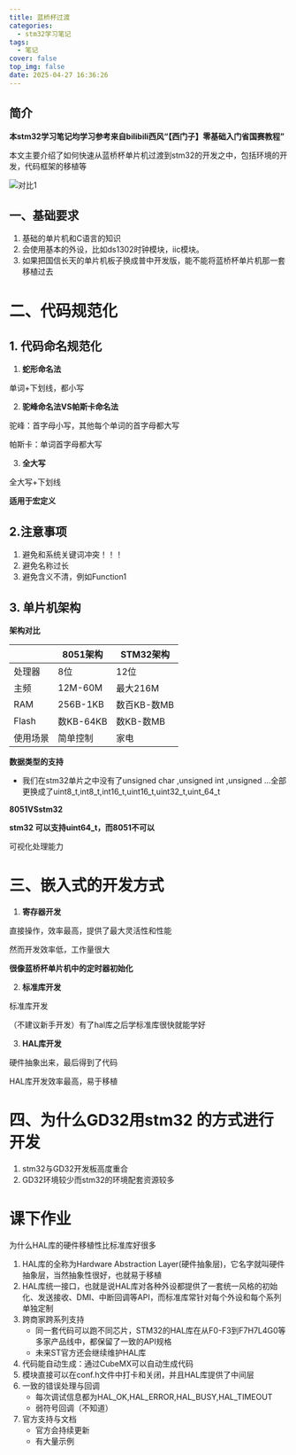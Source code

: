```yaml
---
title: 蓝桥杯过渡
categories:
  - stm32学习笔记
tags:
  - 笔记
cover: false
top_img: false
date: 2025-04-27 16:36:26
---
```

## 简介

**本stm32学习笔记均学习参考来自bilibili西风“【西门子】零基础入门省国赛教程”**

本文主要介绍了如何快速从蓝桥杯单片机过渡到stm32的开发之中，包括环境的开发，代码框架的移植等

<img src="666.jpg" alt="对比1">

## 一、基础要求

1. 基础的单片机和C语言的知识
2. 会使用基本的外设，比如ds1302时钟模块，iic模块。
3. 如果把国信长天的单片机板子换成普中开发版，能不能将蓝桥杯单片机那一套移植过去

# 二、代码规范化

## 1. 代码命名规范化

1. **蛇形命名法**

单词+下划线，都小写

2. **驼峰命名法VS帕斯卡命名法**

驼峰：首字母小写，其他每个单词的首字母都大写

帕斯卡：单词首字母都大写

3. **全大写**

全大写+下划线

**适用于宏定义**

## 2.注意事项

1. 避免和系统关键词冲突！！！
2. 避免名称过长
3. 避免含义不清，例如Function1

## 3. 单片机架构

**架构对比**

|          | 8051架构  | STM32架构   |
| -------- | --------- | ----------- |
| 处理器   | 8位       | 12位        |
| 主频     | 12M-60M   | 最大216M    |
| RAM      | 256B-1KB  | 数百KB-数MB |
| Flash    | 数KB-64KB | 数KB-数MB   |
| 使用场景 | 简单控制  | 家电        |

**数据类型的支持**

- 我们在stm32单片之中没有了unsigned char ,unsigned int ,unsigned …全部更换成了uint8_t,int8_t,int16_t,uint16_t,uint32_t,uint_64_t

**8051VSstm32**

**stm32 可以支持uint64_t，而8051不可以**

可视化处理能力

# 三、嵌入式的开发方式

1. **寄存器开发**

直接操作，效率最高，提供了最大灵活性和性能

然而开发效率低，工作量很大

**很像蓝桥杯单片机中的定时器初始化**

2. **标准库开发**

标准库开发

（不建议新手开发）有了hal库之后学标准库很快就能学好

3. **HAL库开发**

硬件抽象出来，最后得到了代码

HAL库开发效率最高，易于移植

# 四、为什么GD32用stm32 的方式进行开发

1. stm32与GD32开发板高度重合
2. GD32环境较少而stm32的环境配套资源较多

# 课下作业

为什么HAL库的硬件移植性比标准库好很多

1. HAL库的全称为Hardware Abstraction Layer(硬件抽象层)，它名字就叫硬件抽象层，当然抽象性很好，也就易于移植
2. HAL库统一接口，也就是说HAL库对各种外设都提供了一套统一风格的初始化、发送接收、DMI、中断回调等API，而标准库常针对每个外设和每个系列单独定制
3. 跨商家跨系列支持
	- 同一套代码可以跑不同芯片，STM32的HAL库在从F0-F3到F7H7L4G0等多家产品线中，都保留了一致的API规格
	- 未来ST官方还会继续维护HAL库
4. 代码能自动生成：通过CubeMX可以自动生成代码
5. 模块直接可以在conf.h文件中打卡和关闭，并且HAL库提供了中间层
6. 一致的错误处理与回调
	- 每次调试信息都为HAL_OK,HAL_ERROR,HAL_BUSY,HAL_TIMEOUT
	- 弱符号回调（不知道）
7. 官方支持与文档
	- 官方会持续更新
	- 有大量示例